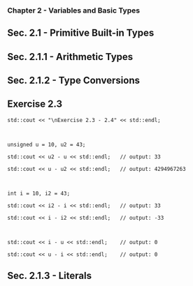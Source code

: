 ### Chapter 2 - Variables and Basic Types

## Sec. 2.1 - Primitive Built-in Types

## Sec. 2.1.1 - Arithmetic Types

## Sec. 2.1.2 - Type Conversions

## Exercise 2.3

	std::cout << "\nExercise 2.3 - 2.4" << std::endl;



	unsigned u = 10, u2 = 43;

	std::cout << u2 - u << std::endl;	// output: 33

	std::cout << u - u2 << std::endl;	// output: 4294967263



	int i = 10, i2 = 43;

	std::cout << i2 - i << std::endl;	// output: 33

	std::cout << i - i2 << std::endl;	// output: -33



	std::cout << i - u << std::endl;	// output: 0

	std::cout << u - i << std::endl;	// output: 0

## Sec. 2.1.3 - Literals
